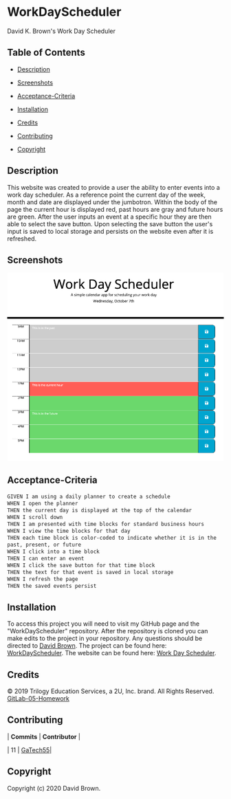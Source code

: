 # WorkDayScheduler

David K. Brown's Work Day Scheduler

## Table of Contents

- [Description](#description)

- [Screenshots](#screenshots)

- [Acceptance-Criteria](#Acceptance-Criteria)

- [Installation](#installation)

- [Credits](#credits)

- [Contributing](#contributing)

- [Copyright](#copyright)

## Description

This website was created to provide a user the ability to enter events into a work day scheduler. As a reference point the current day of the week, month and date are displayed under the jumbotron. Within the body of the page the current hour is displayed red, past hours are gray and future hours are green. After the user inputs an event at a specific hour they are then able to select the save button. Upon selecting the save button the user's input is saved to local storage and persists on the website even after it is refreshed.

## Screenshots

![DavidBrownWorkDayScheduler](./assets/DavidBrownWorkDayScheduler.png)

## Acceptance-Criteria

```
GIVEN I am using a daily planner to create a schedule
WHEN I open the planner
THEN the current day is displayed at the top of the calendar
WHEN I scroll down
THEN I am presented with time blocks for standard business hours
WHEN I view the time blocks for that day
THEN each time block is color-coded to indicate whether it is in the past, present, or future
WHEN I click into a time block
THEN I can enter an event
WHEN I click the save button for that time block
THEN the text for that event is saved in local storage
WHEN I refresh the page
THEN the saved events persist
```

## Installation

To access this project you will need to visit my GitHub page and the "WorkDayScheduler" repository. After the repository is cloned you can make edits to the project in your repository. Any questions should be directed to [David Brown](mailto:gatech55@gmail.com). The project can be found here: [WorkDayScheduler](https://github.com/GaTech55/WorkDayScheduler). The website can be found here: [Work Day Scheduler](https://gatech55.github.io/WorkDayScheduler/).

## Credits

© 2019 Trilogy Education Services, a 2U, Inc. brand. All Rights Reserved.
[GitLab-05-Homework](https://gt.bootcampcontent.com/GT-Coding-Boot-Camp/gt-inc-fsf-pt-08-2020-u-c/tree/master/05-Third-Party-APIs/02-Homework)

## Contributing

| **Commits** | **Contributor** |

| 11 | [GaTech55](https://github.com/GaTech55)|

## Copyright

Copyright (c) 2020 David Brown.
